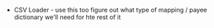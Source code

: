 * CSV Loader - use this too figure out what type of mapping / payee dictionary
  we'll need for hte rest of it
